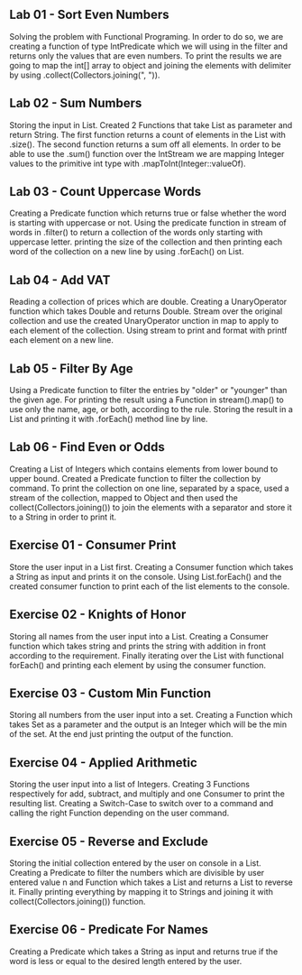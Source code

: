Lab 01 - Sort Even Numbers
-

Solving the problem with Functional Programing. In order to do so, we are creating a function of type IntPredicate which 
we will using in the filter and returns only the values that are even numbers. To print the results we are going to map 
the int[] array to object and joining the elements with delimiter by using .collect(Collectors.joining(", ")).

Lab 02 - Sum Numbers
-

Storing the input in List<Integer>. Created 2 Functions that take List<Integer> as parameter and return String. The first 
function returns a count of elements in the List with .size(). The second function returns a sum off all elements. In order 
to be able to use the .sum() function over the IntStream we are mapping Integer values to the primitive int type with 
.mapToInt(Integer::valueOf).

Lab 03 - Count Uppercase Words
-

Creating a Predicate function which returns true or false whether the word is starting with uppercase or not. Using the 
predicate function in stream of words in .filter() to return a collection of the words only starting with uppercase letter. 
printing the size of the collection and then printing each word of the collection on a new line by using .forEach() on List.

Lab 04 - Add VAT
-

Reading a collection of prices which are double. Creating a UnaryOperator function which takes Double and returns Double. 
Stream over the original collection and use the created UnaryOperator unction in map to apply to each element of the collection. 
Using stream to print and format with printf each element on a new line.

Lab 05 - Filter By Age
-

Using a Predicate function to filter the entries by "older" or "younger" than the given age. For printing the result 
using a Function in stream().map() to use only the name, age, or both, according to the rule. Storing the result in a 
List<String> and printing it with .forEach() method line by line.

Lab 06 - Find Even or Odds
-

Creating a List of Integers which contains elements from lower bound to upper bound. Created a Predicate function to 
filter the collection by command. To print the collection on one line, separated by a space, used a stream of the collection, 
mapped to Object and then used the collect(Collectors.joining()) to join the elements with a separator and store it to a 
String in order to print it. 

Exercise 01 - Consumer Print
-

Store the user input in a List first. Creating a Consumer function which takes a String as input and prints it on the 
console. Using List.forEach() and the created consumer function to print each of the list elements to the console.

Exercise 02 - Knights of Honor
-

Storing all names from the user input into a List. Creating a Consumer function which takes string and prints the 
string with addition in front according to the requirement. Finally iterating over the List with functional forEach() 
and printing each element by using the consumer function. 

Exercise 03 - Custom Min Function
-

Storing all numbers from the user input into a set. Creating a Function which takes Set<Integer> as a parameter and 
the output is an Integer which will be the min of the set. At the end just printing the output of the function.

Exercise 04 - Applied Arithmetic
-

Storing the user input into a list of Integers. Creating 3 Functions respectively for add, subtract, and multiply and 
one Consumer to print the resulting list. Creating a Switch-Case to switch over to a command and calling the right Function 
depending on the user command. 

Exercise 05 - Reverse and Exclude
-

Storing the initial collection entered by the user on console in a List<Integer>. Creating a Predicate to filter the 
numbers which are divisible by user entered value n and Function which takes a List and returns a List to reverse it. 
Finally printing everything by mapping it to Strings and joining it with collect(Collectors.joining()) function.

Exercise 06 - Predicate For Names
-

Creating a Predicate which takes a String as input and returns true if the word is less or equal to the desired length 
entered by the user. 